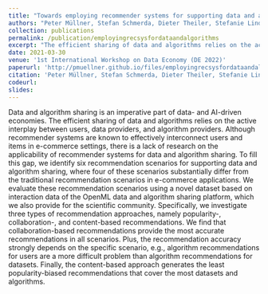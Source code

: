 ```yaml
---
title: "Towards employing recommender systems for supporting data and algorithm sharing"
authors: "Peter Müllner, Stefan Schmerda, Dieter Theiler, Stefanie Lindstaedt, and Dominik Kowald"
collection: publications
permalink: /publication/employingrecsysfordataandalgorithms
excerpt: "The efficient sharing of data and algorithms relies on the active interplay between users, data providers, and algorithm providers. We identify six recommendation scenarios for supporting data and algorithm sharing, where four of these scenarios substantially differ from the traditional recommendation scenarios in e-commerce applications. We find that collaboration-based recommendations provide the most accurate recommendations in all scenarios. Plus, the recommendation accuracy strongly depends on the specific scenario, e.g., algorithm recommendations for users are a more difficult problem than algorithm recommendations for datasets. Finally, the content-based approach generates the least popularity-biased recommendations that cover the most datasets and algorithms."
date: 2021-03-30
venue: '1st International Workshop on Data Economy (DE 2022)'
paperurl: 'http://pmuellner.github.io/files/employingrecsysfordataandalgorithms.pdf'
citation: 'Peter Müllner, Stefan Schmerda, Dieter Theiler, Stefanie Lindstaedt, and Dominik Kowald. 2022. Towards employing recommender systems for supporting data and algorithm sharing. In Proceedings of the 1st International Workshop on Data Economy (DE 2022). Association for Computing Machinery, New York, NY, USA, 8–14. https://doi.org/10.1145/3565011.3569055'
codeurl: 
slides:
---
```


Data and algorithm sharing is an imperative part of data- and AI-driven economies. The efficient sharing of data and algorithms relies on the active interplay between users, data providers, and algorithm providers. Although recommender systems are known to effectively interconnect users and items in e-commerce settings, there is a lack of research on the applicability of recommender systems for data and algorithm sharing. To fill this gap, we identify six recommendation scenarios for supporting data and algorithm sharing, where four of these scenarios substantially differ from the traditional recommendation scenarios in e-commerce applications. We evaluate these recommendation scenarios using a novel dataset based on interaction data of the OpenML data and algorithm sharing platform, which we also provide for the scientific community. Specifically, we investigate three types of recommendation approaches, namely popularity-, collaboration-, and content-based recommendations. We find that collaboration-based recommendations provide the most accurate recommendations in all scenarios. Plus, the recommendation accuracy strongly depends on the specific scenario, e.g., algorithm recommendations for users are a more difficult problem than algorithm recommendations for datasets. Finally, the content-based approach generates the least popularity-biased recommendations that cover the most datasets and algorithms.

